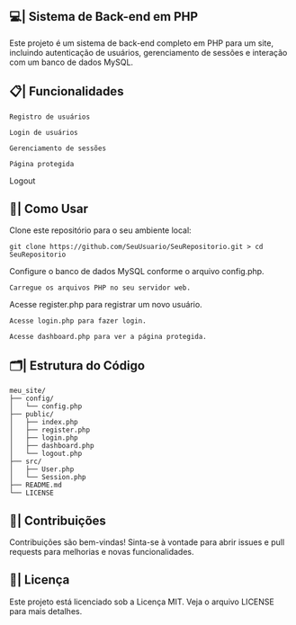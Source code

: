 ## 💻| Sistema de Back-end em PHP
Este projeto é um sistema de back-end completo em PHP para um site, incluindo autenticação de usuários, gerenciamento de sessões e interação com um banco de dados MySQL.

## 📋| Funcionalidades

```
Registro de usuários
```
```
Login de usuários
```
```
Gerenciamento de sessões
```
```
Página protegida
```

Logout

## 📖| Como Usar

Clone este repositório para o seu ambiente local:
```
git clone https://github.com/SeuUsuario/SeuRepositorio.git > cd SeuRepositorio

```
Configure o banco de dados MySQL conforme o arquivo config.php.
```
Carregue os arquivos PHP no seu servidor web.

```
Acesse register.php para registrar um novo usuário.

```
Acesse login.php para fazer login.

```
```
Acesse dashboard.php para ver a página protegida.
```

## 🗂️| Estrutura do Código

```
meu_site/
├── config/
│   └── config.php
├── public/
│   ├── index.php
│   ├── register.php
│   ├── login.php
│   ├── dashboard.php
│   └── logout.php
├── src/
│   ├── User.php
│   └── Session.php
├── README.md
└── LICENSE
```

## 👥| Contribuições
Contribuições são bem-vindas! Sinta-se à vontade para abrir issues e pull requests para melhorias e novas funcionalidades.

## 📑| Licença
Este projeto está licenciado sob a Licença MIT. Veja o arquivo LICENSE para mais detalhes.
